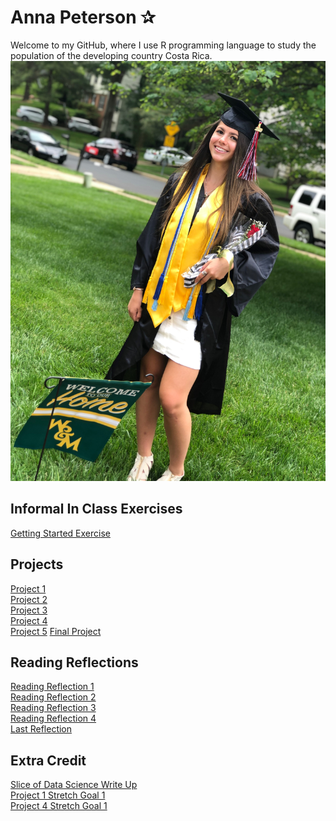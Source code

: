 # Anna Peterson ✰
Welcome to my GitHub, where I use R programming language to study the population of the developing country Costa Rica.
![](GradMe.JPG)

## Informal In Class Exercises  
[Getting Started Exercise](GettingStarted.md)  

## Projects  
[Project 1](CostaRica.png)     
[Project 2](CostaRicaProject2.png)    
[Project 3](Project3.md)    
[Project 4](Project4.md)  
[Project 5](Project5.png)
[Final Project](Final.md)

## Reading Reflections
[Reading Reflection 1](ReadingReflection.md)   
[Reading Reflection 2](ReadingReflection2.md)  
[Reading Reflection 3](ReadingReflection3.md)  
[Reading Reflection 4](ReadingReflection4.md)  
[Last Reflection](LastReflection.md)

## Extra Credit
[Slice of Data Science Write Up](ExtraCredit.md)  
[Project 1 Stretch Goal 1](CostaRica.png)  
[Project 4 Stretch Goal 1](Proj4Stretch1.md)  
